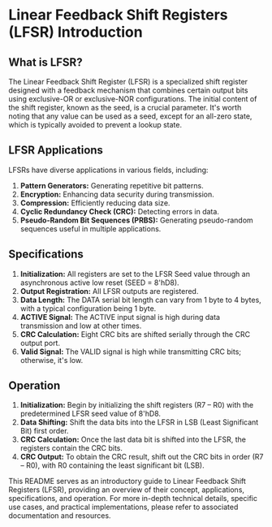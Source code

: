 # Linear Feedback Shift Registers (LFSR) Introduction

## What is LFSR?

The Linear Feedback Shift Register (LFSR) is a specialized shift register designed with a feedback mechanism that combines certain output bits using exclusive-OR or exclusive-NOR configurations. The initial content of the shift register, known as the seed, is a crucial parameter. It's worth noting that any value can be used as a seed, except for an all-zero state, which is typically avoided to prevent a lookup state.

## LFSR Applications

LFSRs have diverse applications in various fields, including:

1. **Pattern Generators:** Generating repetitive bit patterns.
2. **Encryption:** Enhancing data security during transmission.
3. **Compression:** Efficiently reducing data size.
4. **Cyclic Redundancy Check (CRC):** Detecting errors in data.
5. **Pseudo-Random Bit Sequences (PRBS):** Generating pseudo-random sequences useful in multiple applications.

## Specifications

1. **Initialization:** All registers are set to the LFSR Seed value through an asynchronous active low reset (SEED = 8'hD8).
2. **Output Registration:** All LFSR outputs are registered.
3. **Data Length:** The DATA serial bit length can vary from 1 byte to 4 bytes, with a typical configuration being 1 byte.
4. **ACTIVE Signal:** The ACTIVE input signal is high during data transmission and low at other times.
5. **CRC Calculation:** Eight CRC bits are shifted serially through the CRC output port.
6. **Valid Signal:** The VALID signal is high while transmitting CRC bits; otherwise, it's low.

## Operation

1. **Initialization:** Begin by initializing the shift registers (R7 – R0) with the predetermined LFSR seed value of 8'hD8.
2. **Data Shifting:** Shift the data bits into the LFSR in LSB (Least Significant Bit) first order.
3. **CRC Calculation:** Once the last data bit is shifted into the LFSR, the registers contain the CRC bits.
4. **CRC Output:** To obtain the CRC result, shift out the CRC bits in order (R7 – R0), with R0 containing the least significant bit (LSB).

This README serves as an introductory guide to Linear Feedback Shift Registers (LFSR), providing an overview of their concept, applications, specifications, and operation. For more in-depth technical details, specific use cases, and practical implementations, please refer to associated documentation and resources.
